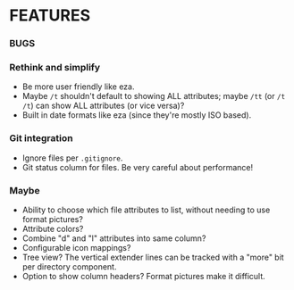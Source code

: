 # FEATURES

### BUGS

### Rethink and simplify
- Be more user friendly like eza.
- Maybe `/t` shouldn't default to showing ALL attributes; maybe `/tt` (or `/t /t`) can show ALL attributes (or vice versa)?
- Built in date formats like eza (since they're mostly ISO based).

### Git integration
- Ignore files per `.gitignore`.
- Git status column for files.  Be very careful about performance!

### Maybe
- Ability to choose which file attributes to list, without needing to use format pictures?
- Attribute colors?
- Combine "d" and "l" attributes into same column?
- Configurable icon mappings?
- Tree view?  The vertical extender lines can be tracked with a "more" bit per directory component.
- Option to show column headers?  Format pictures make it difficult.

